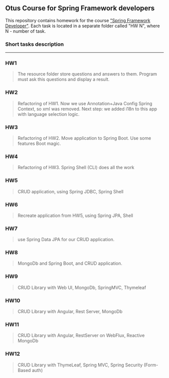 ## Otus Course for Spring Framework developers

This repository contains homework for the course ["Spring Framework Developer"](https://otus.ru/lessons/javaspring/?int_source=courses_catalog&int_term=programming). 
Each task is located in a separate folder called "HW N", where N - number of task.

### Short tasks description
***
### HW1
>The resource folder store questions and answers to them. Program must ask this questions and display a result.

### HW2
>Refactoring of HW1. Now we use Annotation+Java Config Spring Context, so xml was removed.
>Next step: we added i18n to this app with language selection logic.

### HW3
>Refactoring of HW2. Move application to Spring Boot. Use some features Boot magic.

### HW4
>Refactoring of HW3. Spring Shell (CLI) does all the work  

### HW5
>CRUD application, using Spring JDBC, Spring Shell

### HW6
>Recreate application from HW5, using Spring JPA, Shell

### HW7
>use Spring Data JPA for our CRUD application.

### HW8
>MongoDb and Spring Boot, and CRUD application.

### HW9
>CRUD Library with Web UI, MongoDb, SpringMVC, Thymeleaf

### HW10
>CRUD Library with Angular, Rest Server, MongoDb

### HW11
>CRUD Library with Angular, RestServer on WebFlux, Reactive MongoDb

### HW12
>CRUD Library with ThymeLeaf, Spring MVC, Spring Security (Form-Based auth)
